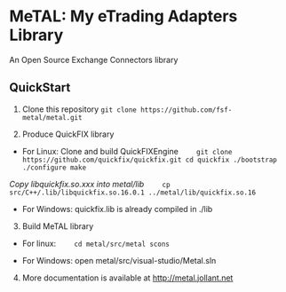 MeTAL: My eTrading Adapters Library
===================================
An Open Source Exchange Connectors library

QuickStart
----------

1. Clone this repository
`git clone https://github.com/fsf-metal/metal.git`

2. Produce QuickFIX library
* For Linux: Clone and build QuickFIXEngine
`    git clone https://github.com/quickfix/quickfix.git
    cd quickfix
    ./bootstrap
    ./configure
    make`

*Copy libquickfix.so.xxx into metal/lib*
`    cp src/C++/.lib/libquickfix.so.16.0.1 ../metal/lib/quickfix.so.16`


* For Windows: quickfix.lib is already compiled in ./lib

3) Build MeTAL library
* For linux:
`    cd metal/src/metal
    scons`

* For Windows: open metal/src/visual-studio/Metal.sln

4. More documentation is available at http://metal.jollant.net
